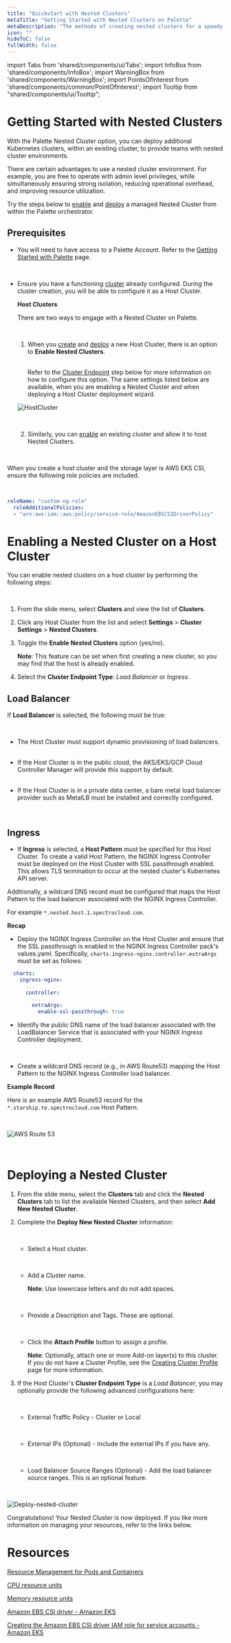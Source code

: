 ```yaml
---
title: "Quickstart with Nested Clusters"
metaTitle: "Getting Started with Nested Clusters on Palette"
metaDescription: "The methods of creating nested clusters for a speedy deployment on any CSP"
icon: ""
hideToC: false
fullWidth: false
---
```


import Tabs from 'shared/components/ui/Tabs';
import InfoBox from 'shared/components/InfoBox';
import WarningBox from 'shared/components/WarningBox';
import PointsOfInterest from 'shared/components/common/PointOfInterest';
import Tooltip from "shared/components/ui/Tooltip";

# Getting Started with Nested Clusters

With the Palette Nested Cluster option, you can deploy additional Kubernetes clusters, within an existing cluster, to provide teams with nested cluster environments.

There are certain advantages to use a nested cluster environment. For example, you are free to operate with admin level privileges, while simultaneously ensuring strong isolation, reducing operational overhead, and improving resource utilization.

Try the steps below to [enable](/clusters/nested-clusters/cluster-quickstart#enablinganestedclusteronahostcluster) and [deploy](/clusters/nested-clusters/cluster-quickstart#deployinganestedcluster) a managed Nested Cluster from within the Palette orchestrator.

## Prerequisites

- You will need to have access to a Palette Account. Refer to the [Getting Started with Palette](/getting-started) page.<p></p><br />

- Ensure you have a functioning [cluster](/clusters/new-clusters) already configured. During the cluster creation, you will be able to configure it as a Host Cluster.



  **Host Clusters**

  There are two ways to engage with a Nested Cluster on Palette.<p></p><br />

   1. When you [create](/clusters/new-clusters) and [deploy](/clusters/nested-clusters/cluster-quickstart#deployinganestedcluster) a new Host Cluster, there is an option to **Enable Nested Clusters**. <p></p><br />Refer to the [Cluster Endpoint](/clusters/nested-clusters/cluster-quickstart#loadbalancer) step below for more information on how to configure this option. The same settings listed below are available, when you are enabling a Nested Cluster and when deploying a Host Cluster deployment wizard.

    ![HostCluster](create-host-cluster.png "Host Cluster")<p></p><br />

    2. Similarly, you can [enable](/clusters/nested-clusters/cluster-quickstart#enablinganestedclusteronahostcluster) an existing cluster and allow it to host Nested Clusters.<p></p><br />

<InfoBox>

When you create a host cluster and the storage layer is AWS EKS CSI, ensure the following role policies are included.

<br />

```yml
roleName: "custom-ng-role"
  roleAdditionalPolicies:
  - "arn:aws:iam::aws:policy/service-role/AmazonEBSCSIDriverPolicy"
```
</InfoBox>


# Enabling a Nested Cluster on a Host Cluster

You can enable nested clusters on a host cluster by performing the following steps:<p></p><br />

1. From the slide menu, select **Clusters** and view the list of **Clusters**.


2. Click any Host Cluster from the list and select **Settings** > **Cluster Settings** > **Nested Clusters**.


3. Toggle the **Enable Nested Clusters** option (yes/no).

    **Note**: This feature can be set when first creating a new cluster, so you may find that the host is already enabled.


4. Select the **Cluster Endpoint Type**: *Load Balancer* or *Ingress*.


## Load Balancer

If **Load Balancer** is selected, the following must be true:<p></p><br />

-  The Host Cluster must support dynamic provisioning of load balancers.<p></p><br />
-  If the Host Cluster is in the public cloud, the AKS/EKS/GCP Cloud Controller Manager will provide this support by default. <p></p><br />
-  If the Host Cluster is in a private data center, a bare metal load balancer provider such as MetalLB must be installed and correctly configured.<p></p><br />

## Ingress
  - If **Ingress** is selected, a **Host Pattern** must be specified for this Host Cluster. To create a valid Host Pattern, the NGINX Ingress Controller must be deployed on the Host Cluster with SSL passthrough enabled. This allows TLS termination to occur at the nested cluster's Kubernetes API server.

   Additionally, a wildcard DNS record must be configured that maps the Host Pattern to the load balancer associated with the NGINX Ingress Controller.

   For example `*.nested.host.1.spectrocloud.com.`

<InfoBox>
<b>Recap</b>

- Deploy the NGINX Ingress Controller on the Host Cluster and ensure that the SSL passthrough is enabled in the NGINX Ingress Controller pack's values.yaml. Specifically, `charts.ingress-nginx.controller.extraArgs` must be set as follows:

```yml
  charts:
    ingress-nginx:
      ...
      controller:
        ...
        extraArgs:
          enable-ssl-passthrough: true
  ```
- Identify the public DNS name of the load balancer associated with the LoadBalancer Service that is associated with your NGINX Ingress Controller deployment.<p></p><br />

- Create a wildcard DNS record (e.g., in AWS Route53) mapping the Host Pattern to the NGINX Ingress Controller load balancer.

</InfoBox>

**Example Record**<p></p>
  Here is an example AWS Route53 record for the `*.starship.te.spectrocloud.com` Host Pattern.

<br />

![AWS Route 53](/record-details.png)

<br />

# Deploying a Nested Cluster

1. From the slide menu, select the **Clusters** tab and click the **Nested Clusters** tab to list the available Nested Clusters, and then select **Add New Nested Cluster**.


2. Complete the **Deploy New Nested Cluster** information:<p></p><br />

    - Select a Host cluster.<p></p><br />

    - Add a Cluster name.

      **Note**: Use lowercase letters and do not add spaces.<p></p><br />

    - Provide a Description and Tags. These are optional.<p></p><br />

    - Click the **Attach Profile** button to assign a profile.

      **Note**: Optionally, attach one or more Add-on layer(s) to this cluster. If you do not have a Cluster Profile, see the [Creating Cluster Profile](/cluster-profiles/task-define-profile) page for more information.


3. If the Host Cluster's **Cluster Endpoint Type** is a _Load Balancer_, you may optionally provide the following advanced configurations here:<p></p><br />

   - External Traffic Policy - Cluster or Local<p></p><br />

   - External IPs (Optional) - Include the external IPs if you have any.<p></p><br />

   - Load Balancer Source Ranges (Optional) - Add the load balancer source ranges. This is an optional feature.
<p></p><br />

 ![Deploy-nested-cluster](deploy-nested-cluster.png "Deploy a Nested Cluster")

Congratulations! Your Nested Cluster is now deployed. If you like more information on managing your resources, refer to the links below.
<br />

# Resources

[Resource Management for Pods and Containers](https://kubernetes.io/docs/concepts/configuration/manage-resources-containers/)

[CPU resource units](https://kubernetes.io/docs/concepts/configuration/manage-resources-containers/#meaning-of-cpu)

[Memory resource units](https://kubernetes.io/docs/concepts/configuration/manage-resources-containers/#meaning-of-memory)

[Amazon EBS CSI driver - Amazon EKS](https://docs.aws.amazon.com/eks/latest/userguide/ebs-csi.html)

[Creating the Amazon EBS CSI driver IAM role for service accounts - Amazon EKS](https://docs.aws.amazon.com/eks/latest/userguide/csi-iam-role.html)
